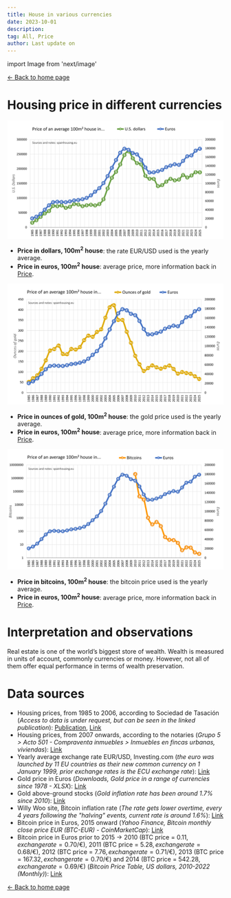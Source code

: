 ```yaml
---
title: House in various currencies
date: 2023-10-01
description:
tag: All, Price
author: Last update on
---
```


import Image from 'next/image'

<div class="meta-line"><a class="meta-back" href="/">← Back to home page</a></div>

# Housing price in different currencies

[![Precio de la vivienda en dolares](/images/housedollar.png)](/images/housedollar.png)
- **Price in dollars, 100m<sup>2</sup> house**: the rate EUR/USD used is the yearly average.
- **Price in euros, 100m<sup>2</sup> house**: average price, more information back in [Price](price).

[![Precio de la vivienda en oro](/images/housegold.png)](/images/housegold.png)
- **Price in ounces of gold, 100m<sup>2</sup> house**: the gold price used is the yearly average.
- **Price in euros, 100m<sup>2</sup> house**: average price, more information back in [Price](price).

[![Precio de la vivienda en bitcoin](/images/housebitcoin.png)](/images/housebitcoin.png)
- **Price in bitcoins, 100m<sup>2</sup> house**: the bitcoin price used is the yearly average.
- **Price in euros, 100m<sup>2</sup> house**: average price, more information back in [Price](price).

# Interpretation and observations

Real estate is one of the world’s biggest store of wealth. Wealth is measured in units of account, commonly currencies or money. However, not all of them offer equal performance in terms of wealth preservation.

# Data sources

- Housing prices, from 1985 to 2006, according to Sociedad de Tasación (_Access to data is under request, but can be seen in the linked publication_): [Publication](https://www.st-tasacion.es/ext/pdf/estudios/sep19/2-Evolucion_de_Precios_de_Vivienda.pdf), [Link](https://www.st-tasacion.es/informe-de-tendencias-digital/)
- Housing prices, from 2007 onwards, according to the notaries (_Grupo 5 > Acto 501 - Compraventa inmuebles > Inmuebles en fincas urbanas, viviendas_): [Link](http://www.notariado.org/liferay/web/cien/estadisticas-al-completo)
- Yearly average exchange rate EUR/USD, Investing.com (_the euro was launched by 11 EU countries as their new common currency on 1 January 1999, prior exchange rates is the ECU exchange rate_): [Link](https://www.investing.com/currencies/eur-usd-historical-data)
- Gold price in Euros (_Downloads, Gold price in a range of currencies since 1978 - XLSX_): [Link](https://www.gold.org/goldhub/data/gold-prices#registration-type=facebook&just-verified=1)
- Gold above-ground stocks (_Gold inflation rate has been around 1.7% since 2010_): [Link](https://www.gold.org/goldhub/data/how-much-gold)
- Willy Woo site, Bitcoin inflation rate (_The rate gets lower overtime, every 4 years following the "halving" events, current rate is around 1.6%_): [Link](https://charts.woobull.com/bitcoin-inflation/)
- Bitcoin price in Euros, 2015 onward (_Yahoo Finance, Bitcoin monthly close price EUR (BTC-EUR) - CoinMarketCap_): [Link](https://finance.yahoo.com/quote/BTC-EUR/history?period1=1410912000&period2=1671753600&interval=1mo&filter=history&frequency=1mo&includeAdjustedClose=true)
- Bitcoin price in Euros prior to 2015 -> 2010 (BTC price = 0.11$, exchange rate = 0.70$/€), 2011 (BTC price = 5.28$, exchange rate = 0.68$/€), 2012 (BTC price = 7.76$, exchange rate = 0.71$/€), 2013 (BTC price = 167.32$, exchange rate = 0.70$/€) and 2014 (BTC price = 542.28$, exchange rate = 0.69$/€) (_Bitcoin Price Table, US dollars, 2010-2022 (Monthly)_): [Link](https://www.in2013dollars.com/bitcoin-price)

<div class="meta-line"><a class="meta-back" href="/">← Back to home page</a></div>
